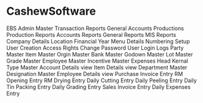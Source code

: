 # CashewSoftware
EBS
Admin
Master
Transaction
Reports
General
Accounts
Productions
Production Reports
Accounts Reports
General Reports
MIS Reports
Company Details
Location
Financial Year
Menu Details
Numbering Setup
User Creation
Access Rights
Change Password
User Login Logs
Party Master
Item Master
Orgin Master
Bank Master
Godown Master
Lot Master
Grade Master
Employee Master
Incentive Master
Expenses Head
Kernal Type Master
Account Details view
Item Details view
Department Master
Designation Master
Employee Details view
Purchase Invoice Entry
RM Opening Entry
RM Drying Entry
Daily Cutting Entry
Daily Peeling Entry
Daily Tin Packing Entry
Daily Grading Entry
Sales Invoice Entry
Daily Expenses Entry

